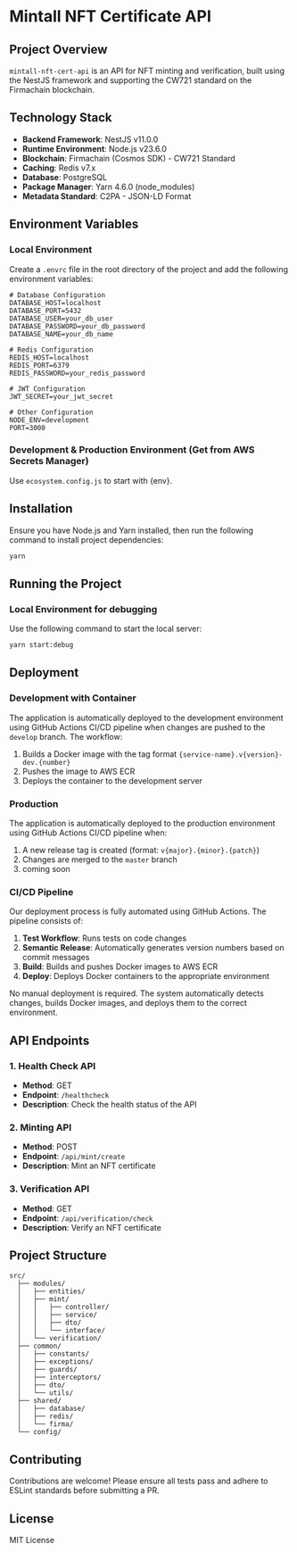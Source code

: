 # Mintall NFT Certificate API

## Project Overview

`mintall-nft-cert-api` is an API for NFT minting and verification, built using the NestJS framework and supporting the CW721 standard on the Firmachain blockchain.

## Technology Stack

- **Backend Framework**: NestJS v11.0.0
- **Runtime Environment**: Node.js v23.6.0
- **Blockchain**: Firmachain (Cosmos SDK) - CW721 Standard
- **Caching**: Redis v7.x
- **Database**: PostgreSQL
- **Package Manager**: Yarn 4.6.0 (node_modules)
- **Metadata Standard**: C2PA - JSON-LD Format

## Environment Variables

### Local Environment

Create a `.envrc` file in the root directory of the project and add the following environment variables:

```plaintext
# Database Configuration
DATABASE_HOST=localhost
DATABASE_PORT=5432
DATABASE_USER=your_db_user
DATABASE_PASSWORD=your_db_password
DATABASE_NAME=your_db_name

# Redis Configuration
REDIS_HOST=localhost
REDIS_PORT=6379
REDIS_PASSWORD=your_redis_password

# JWT Configuration
JWT_SECRET=your_jwt_secret

# Other Configuration
NODE_ENV=development
PORT=3000
```

### Development & Production Environment (Get from AWS Secrets Manager)

Use `ecosystem.config.js` to start with {env}.

## Installation

Ensure you have Node.js and Yarn installed, then run the following command to install project dependencies:

```bash
yarn
```

## Running the Project

### Local Environment for debugging

Use the following command to start the local server:

```bash
yarn start:debug
```

## Deployment

### Development with Container

The application is automatically deployed to the development environment using GitHub Actions CI/CD pipeline when changes are pushed to the `develop` branch. The workflow:

1. Builds a Docker image with the tag format `{service-name}.v{version}-dev.{number}`
2. Pushes the image to AWS ECR
3. Deploys the container to the development server

### Production

The application is automatically deployed to the production environment using GitHub Actions CI/CD pipeline when:

1. A new release tag is created (format: `v{major}.{minor}.{patch}`)
2. Changes are merged to the `master` branch
3. coming soon

### CI/CD Pipeline

Our deployment process is fully automated using GitHub Actions. The pipeline consists of:

1. **Test Workflow**: Runs tests on code changes
2. **Semantic Release**: Automatically generates version numbers based on commit messages
3. **Build**: Builds and pushes Docker images to AWS ECR
4. **Deploy**: Deploys Docker containers to the appropriate environment

No manual deployment is required. The system automatically detects changes, builds Docker images, and deploys them to the correct environment.

## API Endpoints

### 1. Health Check API

- **Method**: GET
- **Endpoint**: `/healthcheck`
- **Description**: Check the health status of the API

### 2. Minting API

- **Method**: POST
- **Endpoint**: `/api/mint/create`
- **Description**: Mint an NFT certificate

### 3. Verification API

- **Method**: GET
- **Endpoint**: `/api/verification/check`
- **Description**: Verify an NFT certificate

## Project Structure

```
src/
  ├── modules/
  │   ├── entities/
  │   ├── mint/
  │   │   ├── controller/
  │   │   ├── service/
  │   │   ├── dto/
  │   │   └── interface/
  │   └── verification/
  ├── common/
  │   ├── constants/
  │   ├── exceptions/
  │   ├── guards/
  │   ├── interceptors/
  │   ├── dto/
  │   └── utils/
  ├── shared/
  │   ├── database/
  │   ├── redis/
  │   └── firma/
  └── config/
```

## Contributing

Contributions are welcome! Please ensure all tests pass and adhere to ESLint standards before submitting a PR.

## License

MIT License
